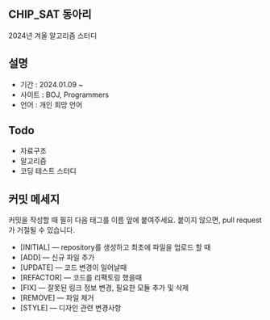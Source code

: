## CHIP_SAT 동아리
2024년 겨울 알고리즘 스터디

## 설명
- 기간 : 2024.01.09 ~
- 사이트 : BOJ, Programmers
- 언어 : 개인 희망 언어

## Todo
- 자료구조
- 알고리즘
- 코딩 테스트 스터디

## 커밋 메세지

커밋을 작성할 때 필히 다음 태그를 이름 앞에 붙여주세요.
붙이지 않으면, pull request가 거절될 수 있습니다.

- [INITIAL] — repository를 생성하고 최초에 파일을 업로드 할 때
- [ADD] — 신규 파일 추가
- [UPDATE] — 코드 변경이 일어날때
- [REFACTOR] — 코드를 리팩토링 했을때
- [FIX] — 잘못된 링크 정보 변경, 필요한 모듈 추가 및 삭제
- [REMOVE] — 파일 제거
- [STYLE] — 디자인 관련 변경사항
